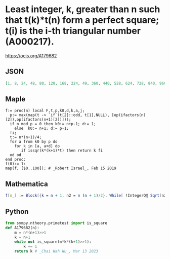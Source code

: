# Least integer, k, greater than n such that t\(k\)\*t\(n\) form a perfect square; t\(i\) is the i\-th triangular number \(A000217\)\.
https://oeis.org/A179682
## JSON
```JSON
[1, 8, 24, 48, 80, 120, 168, 224, 49, 360, 440, 528, 624, 728, 840, 960, 1088, 1224, 1368, 1520, 1680, 1848, 2024, 2208, 242, 2600, 2808, 3024, 3248, 3480, 3720, 3968, 4224, 4488, 4760, 5040, 5328, 5624, 5928, 6240, 6560, 6888, 7224, 7568, 7920, 8280, 8648]
```
## Maple
```Maple
f:= proc(n) local F,t,p,k0,d,k,a,j;
  p:= max(map(t -> `if`(t[2]::odd, t[1],NULL), [op(ifactors(n)[2]),op(ifactors(n+1)[2])]));
  if n mod p = 0 then k0:= n+p-1; d:= 1;
    else  k0:= n+1; d:= p-1;
  fi;
  t:= n*(n+1)/4;
  for a from k0 by p do
    for k in [a, a+d] do
       if issqr(k*(k+1)*t) then return k fi
  od od
end proc:
f(0):= 1:
map(f, [$0..100]); # _Robert Israel_, Feb 15 2019
```
## Mathematica
```Mathematica
f[n_] := Block[{k = n + 1, n2 = n (n + 1)/2}, While[ !IntegerQ@ Sqrt[n2*k (k + 1)/2], k++ ]; k]; Array[f, 47, 0]
```
## Python
```Python
from sympy.ntheory.primetest import is_square
def A179682(n):
    m = n*(n+1)>>1
    k = n+1
    while not is_square(m*k*(k+1)>>1):
        k += 1
    return k # _Chai Wah Wu_, Mar 13 2023
```
